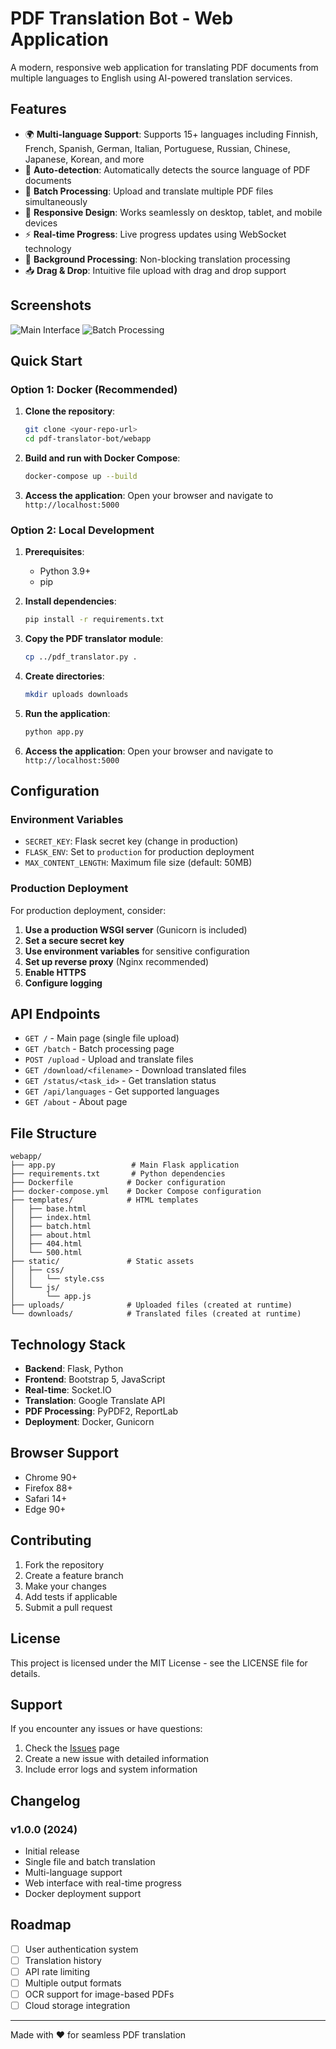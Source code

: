 # PDF Translation Bot - Web Application

A modern, responsive web application for translating PDF documents from multiple languages to English using AI-powered translation services.

## Features

- 🌍 **Multi-language Support**: Supports 15+ languages including Finnish, French, Spanish, German, Italian, Portuguese, Russian, Chinese, Japanese, Korean, and more
- 🤖 **Auto-detection**: Automatically detects the source language of PDF documents
- 📁 **Batch Processing**: Upload and translate multiple PDF files simultaneously
- 📱 **Responsive Design**: Works seamlessly on desktop, tablet, and mobile devices
- ⚡ **Real-time Progress**: Live progress updates using WebSocket technology
- 🔄 **Background Processing**: Non-blocking translation processing
- 📥 **Drag & Drop**: Intuitive file upload with drag and drop support

## Screenshots

![Main Interface](screenshots/main.png)
![Batch Processing](screenshots/batch.png)

## Quick Start

### Option 1: Docker (Recommended)

1. **Clone the repository**:
   ```bash
   git clone <your-repo-url>
   cd pdf-translator-bot/webapp
   ```

2. **Build and run with Docker Compose**:
   ```bash
   docker-compose up --build
   ```

3. **Access the application**:
   Open your browser and navigate to `http://localhost:5000`

### Option 2: Local Development

1. **Prerequisites**:
   - Python 3.9+
   - pip

2. **Install dependencies**:
   ```bash
   pip install -r requirements.txt
   ```

3. **Copy the PDF translator module**:
   ```bash
   cp ../pdf_translator.py .
   ```

4. **Create directories**:
   ```bash
   mkdir uploads downloads
   ```

5. **Run the application**:
   ```bash
   python app.py
   ```

6. **Access the application**:
   Open your browser and navigate to `http://localhost:5000`

## Configuration

### Environment Variables

- `SECRET_KEY`: Flask secret key (change in production)
- `FLASK_ENV`: Set to `production` for production deployment
- `MAX_CONTENT_LENGTH`: Maximum file size (default: 50MB)

### Production Deployment

For production deployment, consider:

1. **Use a production WSGI server** (Gunicorn is included)
2. **Set a secure secret key**
3. **Use environment variables** for sensitive configuration
4. **Set up reverse proxy** (Nginx recommended)
5. **Enable HTTPS**
6. **Configure logging**

## API Endpoints

- `GET /` - Main page (single file upload)
- `GET /batch` - Batch processing page
- `POST /upload` - Upload and translate files
- `GET /download/<filename>` - Download translated files
- `GET /status/<task_id>` - Get translation status
- `GET /api/languages` - Get supported languages
- `GET /about` - About page

## File Structure

```
webapp/
├── app.py                 # Main Flask application
├── requirements.txt       # Python dependencies
├── Dockerfile            # Docker configuration
├── docker-compose.yml    # Docker Compose configuration
├── templates/            # HTML templates
│   ├── base.html
│   ├── index.html
│   ├── batch.html
│   ├── about.html
│   ├── 404.html
│   └── 500.html
├── static/               # Static assets
│   ├── css/
│   │   └── style.css
│   └── js/
│       └── app.js
├── uploads/              # Uploaded files (created at runtime)
└── downloads/            # Translated files (created at runtime)
```

## Technology Stack

- **Backend**: Flask, Python
- **Frontend**: Bootstrap 5, JavaScript
- **Real-time**: Socket.IO
- **Translation**: Google Translate API
- **PDF Processing**: PyPDF2, ReportLab
- **Deployment**: Docker, Gunicorn

## Browser Support

- Chrome 90+
- Firefox 88+
- Safari 14+
- Edge 90+

## Contributing

1. Fork the repository
2. Create a feature branch
3. Make your changes
4. Add tests if applicable
5. Submit a pull request

## License

This project is licensed under the MIT License - see the LICENSE file for details.

## Support

If you encounter any issues or have questions:

1. Check the [Issues](../../issues) page
2. Create a new issue with detailed information
3. Include error logs and system information

## Changelog

### v1.0.0 (2024)
- Initial release
- Single file and batch translation
- Multi-language support
- Web interface with real-time progress
- Docker deployment support

## Roadmap

- [ ] User authentication system
- [ ] Translation history
- [ ] API rate limiting
- [ ] Multiple output formats
- [ ] OCR support for image-based PDFs
- [ ] Cloud storage integration

---

Made with ❤️ for seamless PDF translation
